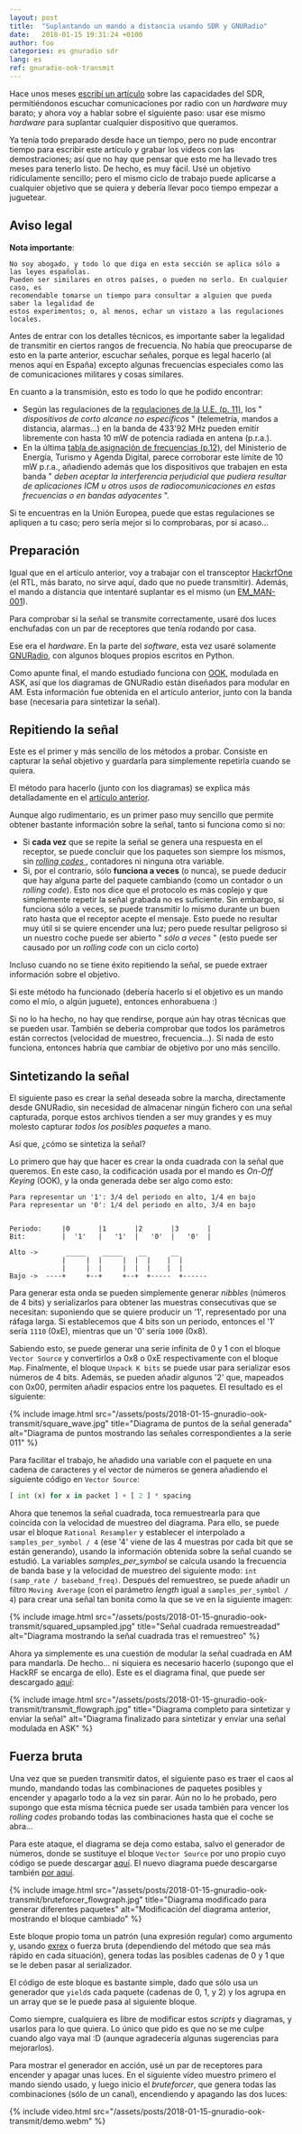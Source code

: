 ```yaml
---
layout: post
title:  "Suplantando un mando a distancia usando SDR y GNURadio"
date:	2018-01-15 19:31:24 +0100
author: foo
categories: es gnuradio sdr
lang: es
ref: gnuradio-ook-transmit
---
```



Hace unos meses [escribí un artículo](/post/es/gnuradio/sdr/2017/11/18/gnuradio-ook.html)
sobre las capacidades del SDR, permitiéndonos escuchar comunicaciones por radio con
un _hardware_ muy barato; y ahora voy a hablar sobre el siguiente paso: usar ese mismo
_hardware_ para suplantar cualquier dispositivo que queramos.


Ya tenía todo preparado desde hace un tiempo, pero no pude encontrar tiempo para
escribir este artículo y grabar los vídeos con las demostraciones; así que no hay que
pensar que esto me ha llevado tres meses para tenerlo listo. De hecho, es muy fácil.
Usé un objetivo ridículamente sencillo; pero el mismo ciclo de trabajo puede aplicarse
a cualquier objetivo que se quiera y debería llevar poco tiempo empezar a juguetear.

## Aviso legal

**Nota importante**:
```
No soy abogado, y todo lo que diga en esta sección se aplica sólo a las leyes españolas.
Pueden ser similares en otros países, o pueden no serlo. En cualquier caso, es
recomendable tomarse un tiempo para consultar a alguien que pueda saber la legalidad de
estos experimentos; o, al menos, echar un vistazo a las regulaciones locales.
```

Antes de entrar con los detalles técnicos, es importante saber la legalidad de transmitir
en ciertos rangos de frecuencia. No había que preocuparse de esto en la parte anterior,
escuchar señales, porque es legal hacerlo (al menos aquí en España) excepto algunas
frecuencias especiales como las de comunicaciones militares y cosas similares.


En cuanto a la transmisión, esto es todo lo que he podido encontrar:
  - Según las regulaciones de la [regulaciones de la U.E. (p. 11)](https://www.boe.es/doue/2017/214/L00003-00027.pdf),
	los " _dispositivos de corto alcance no específicos_ " (telemetría, mandos a
	distancia, alarmas...) en la banda de 433'92 MHz pueden emitir libremente con
	hasta 10 mW de potencia radiada en antena (p.r.a.).
  - En la última [tabla de asignación de frecuencias (p.12)](http://www.minetad.gob.es/telecomunicaciones/espectro/CNAF/notas-UN-2017.pdf),
	del Ministerio de Energía, Turismo y Agenda Digital, parece corroborar este
	límite de 10 mW p.r.a., añadiendo además que los dispositivos que trabajen en
	esta banda " _deben aceptar la interferencia perjudicial que pudiera resultar de
	aplicaciones ICM u otros usos de radiocomunicaciones en estas frecuencias o en
	bandas adyacentes_ ".


Si te encuentras en la Unión Europea, puede que estas regulaciones se apliquen a tu caso;
pero sería mejor si lo comprobaras, por si acaso...



## Preparación


Igual que en el artículo anterior, voy a trabajar con el transceptor
[HackrfOne](https://greatscottgadgets.com/hackrf/) (el RTL, más barato, no sirve aquí,
dado que no puede transmitir). Además, el mando a distancia que intentaré suplantar es
el mismo (un [EM_MAN-001](http://dinuy.com/es/rss/86-productos/domotica/229-em-man-001)).


Para comprobar si la señal se transmite correctamente, usaré dos luces enchufadas con un
par de receptores que tenía rodando por casa.


Ese era el _hardware_. En la parte del _software_, esta vez usaré solamente
[GNURadio](https://www.gnuradio.org/), con algunos bloques propios escritos en Python.



Como apunte final, el mando estudiado funciona con
[OOK](https://es.wikipedia.org/wiki/Modulaci%C3%B3n_Digital_de_Amplitud), modulada en
ASK, así que los diagramas de GNURadio están diseñados para modular en AM. Esta
información fue obtenida en el artículo anterior, junto con la banda base (necesaria
para sintetizar la señal).


## Repitiendo la señal

Este es el primer y más sencillo de los métodos a probar. Consiste en capturar la señal
objetivo y guardarla para simplemente repetirla cuando se quiera.


El método para hacerlo (junto con los diagramas) se explica más detalladamente en el
[artículo anterior](/post/es/gnuradio/sdr/2017/11/18/gnuradio-ook.html#transmitting-the-signal).


Aunque algo rudimentario, es un primer paso muy sencillo que permite obtener bastante
información sobre la señal, tanto si funciona como si no:
  - Si **cada vez** que se repite la señal se genera una respuesta en el receptor, se
	puede concluir que los paquetes son siempre los mismos, sin
	[ _rolling codes_ ](https://en.wikipedia.org/wiki/Rolling_code), contadores ni
	ninguna otra variable.
  - Si, por el contrario, sólo **funciona a veces** (o nunca), se puede deducir que hay
	alguna parte del paquete cambiando (como un contador o un _rolling code_). Esto
	nos dice que el protocolo es más coplejo y que simplemente repetir la señal
	grabada no es suficiente. Sin embargo, si funciona sólo a veces, se puede
	transmitir lo mismo durante un buen rato hasta que el receptor acepte el mensaje.
	Esto puede no resultar muy útil si se quiere encender una luz; pero puede
	resultar peligroso si un nuestro coche puede ser abierto " _sólo a veces_ " (esto
	puede ser causado por un _rolling code_ con un ciclo corto)


Incluso cuando no se tiene éxito repitiendo la señal, se puede extraer información sobre
el objetivo.


Si este método ha funcionado (debería hacerlo si el objetivo es un mando como el mío, o
algún juguete), entonces enhorabuena :)

Si no lo ha hecho, no hay que rendirse, porque aún hay otras técnicas que se pueden
usar. También se debería comprobar que todos los parámetros están correctos (velocidad
de muestreo, frecuencia...). Si nada de esto funciona, entonces habría que cambiar de
objetivo por uno más sencillo.


## Sintetizando la señal


El siguiente paso es crear la señal deseada sobre la marcha, directamente desde GNURadio,
sin necesidad de almacenar ningún fichero con una señal capturada, porque estos archivos
tienden a ser muy grandes y es muy molesto capturar _todos los posibles paquetes_ a mano.

Así que, ¿cómo se sintetiza la señal?

Lo primero que hay que hacer es crear la onda cuadrada con la señal que queremos. En este
caso, la codificación usada por el mando es _On-Off Keying_ (OOK), y la onda generada
debe ser algo como esto:
```
Para representar un '1': 3/4 del periodo en alto, 1/4 en bajo
Para representar un '0': 1/4 del periodo en alto, 3/4 en bajo


Periodo:     |0       |1       |2       |3       |
Bit:         |  '1'   |   '1'  |   '0'  |   '0'  |

Alto ->       _____    _____    __      __
             |     |  |     |  |  |    |  |
             |     |  |     |  |  |    |  |
Bajo ->  ----+     +--+     +--+  +-----  +------
```

Para generar esta onda se pueden simplemente generar _nibbles_ (números de 4 bits) y
serializarlos para obtener las muestras consecutivas que se necesitan: suponiendo que
se quiere producir un '1', representado por una ráfaga larga. Si establecemos que 4 bits
son un periodo, entonces el '1' sería `1110` (0xE), mientras que un '0' sería
`1000` (0x8).

Sabiendo esto, se puede generar una serie infinita de 0 y 1 con el bloque `Vector Source`
y convertirlos a 0x8 o 0xE respectivamente con el bloque `Map`. Finalmente, el bloque
`Unpack K bits` se puede usar para serializar esos números de 4 bits. Además, se pueden
añadir algunos '2' que, mapeados con 0x00, permiten añadir espacios entre los paquetes.
El resultado es el siguiente:

{% include image.html
	src="/assets/posts/2018-01-15-gnuradio-ook-transmit/square_wave.jpg"
	title="Diagrama de puntos de la señal generada"
	alt="Diagrama de puntos mostrando las señales correspondientes a la serie 011"
%}


Para facilitar el trabajo, he añadido una variable con el paquete en una cadena de
caracteres y el vector de números se genera añadiendo el siguiente código en
`Vector Source`:
```python
[ int (x) for x in packet ] + [ 2 ] * spacing
```

Ahora que tenemos la señal cuadrada, toca remuestrearla para que coincida con la
velocidad de muestreo del diagrama. Para ello, se puede usar el bloque
`Rational Resampler` y establecer el interpolado a `samples_per_symbol / 4` (ese '4'
viene de las 4 muestras por cada bit que se están generando), usando la información
obtenida sobre la señal cuando se estudió. La variables _samples_per_symbol_ se calcula
usando la frecuencia de banda base y la velocidad de muestreo del siguiente modo:
`int (samp_rate / baseband_freq)`. Después del remuestreo, se puede añadir un filtro
`Moving Average` (con el parámetro _length_ igual a `samples_per_symbol / 4`) para crear
una señal tan bonita como la que se ve en la siguiente imagen:

{% include image.html
	src="/assets/posts/2018-01-15-gnuradio-ook-transmit/squared_upsampled.jpg"
	title="Señal cuadrada remuestreadad"
	alt="Diagrama mostrando la señal cuadrada tras el remuestreo"
%}

Ahora ya simplemente es una cuestión de modular la señal cuadrada en AM para mandarla.
De hecho... ni siquiera es necesario hacerlo (supongo que el HackRF se encarga de ello).
Este es el diagrama final, que puede ser descargado
[aquí](/assets/posts/2018-01-15-gnuradio-ook-transmit/transmit.grc):

{% include image.html
	src="/assets/posts/2018-01-15-gnuradio-ook-transmit/transmit_flowgraph.jpg"
	title="Diagrama completo para sintetizar y enviar la señal"
	alt="Diagrama finalizado para sintetizar y enviar una señal modulada en ASK"
%}

## Fuerza bruta

Una vez que se pueden transmitir datos, el siguiente paso es traer el caos al mundo,
mandando todas las combinaciones de paquetes posibles y encender y apagarlo todo a la
vez sin parar. Aún no lo he probado, pero supongo que esta misma técnica puede ser usada
también para vencer los _rolling codes_ probando todas las combinaciones hasta que el
coche se abra...

Para este ataque, el diagrama se deja como estaba, salvo el generador de números, donde
se sustituye el bloque `Vector Source` por uno propio cuyo código se puede descargar
[aquí](/assets/posts/2018-01-15-gnuradio-ook-transmit/gen_packets.py). El nuevo diagrama
puede descargarse también
[por aquí](/assets/posts/2018-01-15-gnuradio-ook-transmit/bruteforce.grc).

{% include image.html
	src="/assets/posts/2018-01-15-gnuradio-ook-transmit/bruteforcer_flowgraph.jpg"
	title="Diagrama modificado para generar diferentes paquetes"
	alt="Modificación del diagrama anterior, mostrando el bloque cambiado"
%}


Este bloque propio toma un patrón (una expresión regular) como argumento y, usando
[exrex](https://github.com/asciimoo/exrex) o fuerza bruta (dependiendo del método que sea
más rápido en cada situación), genera todas las posibles cadenas de 0 y 1 que se le deben
pasar al serializador.

El código de este bloque es bastante simple, dado que sólo usa un generador que `yield`s
cada paquete (cadenas de 0, 1, y 2) y los agrupa en un array que se le puede pasa al
siguiente bloque.


Como siempre, cualquiera es libre de modificar estos _scripts_ y diagramas, y usarlos
para lo que quiera. Lo único que pido es que no se me culpe cuando algo vaya mal :D
(aunque agradecería algunas sugerencias para mejorarlos).


Para mostrar el generador en acción, usé un par de receptores para encender y apagar unas
luces. En el siguiente vídeo muestro primero el mando siendo usado, y luego inicio
el _bruteforcer_, que genera todas las combinaciones (sólo de un canal), encendiendo y
apagando las dos luces:

{% include video.html
	src="/assets/posts/2018-01-15-gnuradio-ook-transmit/demo.webm"
%}

